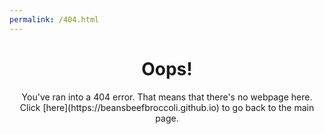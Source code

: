 ```yaml
---
permalink: /404.html
---
```

<h1 style="text-align: center;">Oops!</h1>
<p style="text-align: center;">You've ran into a 404 error. That means that there's no webpage here.
<br>Click [here](https://beansbeefbroccoli.github.io) to go back to the main page.
</p>
